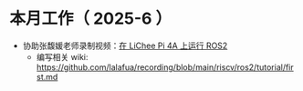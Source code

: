 # 本月工作（ 2025-6 ）

- 协助张馥媛老师录制视频：[在 LiChee Pi 4A 上运行 ROS2](https://www.bilibili.com/video/BV1MFgfz9Err/)
    - 编写相关 wiki: https://github.com/lalafua/recording/blob/main/riscv/ros2/tutorial/first.md